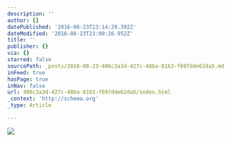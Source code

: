 ```yaml
---
description: ''
author: []
datePublished: '2016-08-23T23:14:29.392Z'
dateModified: '2016-08-23T23:00:26.952Z'
title: ''
publisher: {}
via: {}
starred: false
sourcePath: _posts/2016-08-23-406c3a3d-427c-48ba-8163-f697dde62da5.md
inFeed: true
hasPage: true
inNav: false
url: 406c3a3d-427c-48ba-8163-f697dde62da5/index.html
_context: 'http://schema.org'
_type: Article

---
```

![](https://the-grid-user-content.s3-us-west-2.amazonaws.com/8dcbfa8d-4922-467a-84df-31010cac75ed.jpg)